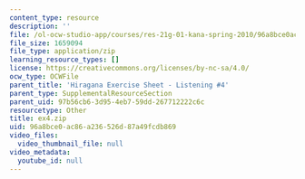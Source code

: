```yaml
---
content_type: resource
description: ''
file: /ol-ocw-studio-app/courses/res-21g-01-kana-spring-2010/96a8bce0ac86a236526d87a49fcdb869_ex4.zip
file_size: 1659094
file_type: application/zip
learning_resource_types: []
license: https://creativecommons.org/licenses/by-nc-sa/4.0/
ocw_type: OCWFile
parent_title: 'Hiragana Exercise Sheet - Listening #4'
parent_type: SupplementalResourceSection
parent_uid: 97b56cb6-3d95-4eb7-59dd-267712222c6c
resourcetype: Other
title: ex4.zip
uid: 96a8bce0-ac86-a236-526d-87a49fcdb869
video_files:
  video_thumbnail_file: null
video_metadata:
  youtube_id: null
---
```

